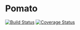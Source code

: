 # Pomato

[![Build Status](https://travis-ci.org/robert-mieth/pomato.svg?branch=master)](https://travis-ci.org/robert-mieth/pomato)
[![Coverage Status](https://coveralls.io/repos/github/robert-mieth/pomato/badge.svg?branch=master)](https://coveralls.io/github/robert-mieth/pomato?branch=master)